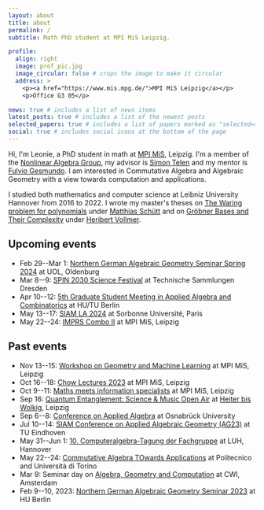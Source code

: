 ```yaml
---
layout: about
title: about
permalink: /
subtitle: Math PhD student at MPI MiS Leipzig.

profile:
  align: right
  image: prof_pic.jpg
  image_circular: false # crops the image to make it circular
  address: >
    <p><a href="https://www.mis.mpg.de/">MPI MiS Leipzig</a></p>
    <p>Office G3 05</p>

news: true # includes a list of news items
latest_posts: true # includes a list of the newest posts
selected_papers: true # includes a list of papers marked as "selected={true}"
social: true # includes social icons at the bottom of the page
---
```


Hi, I'm Leonie, a PhD student in math at [MPI MiS](https://www.mis.mpg.de/), Leipzig. I'm a member of the [Nonlinear Algebra Group](https://www.mis.mpg.de/nonlinear-algebra), my advisor is [Simon Telen](https://simontelen.webnode.page/) and my mentor is [Fulvio Gesmundo](https://fulges.github.io/). I am interested in Commutative Algebra and Algebraic Geometry with a view towards computation and applications.

I studied both mathematics and computer science at Leibniz University Hannover from 2016 to 2022. I wrote my master's theses on <a href="/assets/pdf/papers/The_Waring_problem_for_polynomials.pdf" target="_blank">The Waring problem for polynomials</a> under [Matthias Schütt](https://www.iag.uni-hannover.de/en/schuett/) and on <a href="/assets/pdf/papers/Groebner_Bases_and_Their_Complexity.pdf" target="_blank">Gröbner Bases and Their Complexity</a> under [Heribert Vollmer](https://www.thi.uni-hannover.de/en/vollmer/).

## Upcoming events

- Feb 29--Mar 1: [Northern German Algebraic Geometry Seminar Spring 2024](https://uol.de/milena-wrobel/north-german-algebraic-geometry-seminar) at UOL, Oldenburg
- Mar 8--9: [SPIN 2030 Science Festival](https://spin2030.com/en/veranstaltung/spin-2030-science-festival/) at Technische Sammlungen Dresden
- Apr 10--12: [5th Graduate Student Meeting in Applied Algebra and Combinatorics](https://sites.google.com/view/gsmaac24/) at HU/TU Berlin
- May 13--17: [SIAM LA 2024](https://www.siam.org/conferences/cm/conference/la24) at Sorbonne Université, Paris
- May 22--24: [IMPRS Combo II](https://www.mis.mpg.de/de/events/series/imprs-combo-ii) at MPI MiS, Leipzig

## Past events

- Nov 13--15: [Workshop on Geometry and Machine Learning](https://www.mis.mpg.de/calendar/conferences/2023/gaml.html) at MPI MiS, Leipzig
- Oct 16--18: [Chow Lectures 2023](https://www.mis.mpg.de/calendar/conferences/2023/chow.html) at MPI MiS, Leipzig
- Oct 9--11: [Maths meets information specialists](https://www.mis.mpg.de/calendar/conferences/2023/mardimeetsis.html) at MPI MiS, Leipzig
- Sep 16: [Quantum Entanglement: Science & Music Open Air](https://www.instagram.com/quantumentanglementfestival/) at [Heiter bis Wolkig](https://www.facebook.com/heiterbiswolkigcafe/), Leipzig
- Sep 6--8: [Conference on Applied Algebra](https://www.math-conf.uni-osnabrueck.de/conference-on-applied-algebra-in-data-science/) at Osnabrück University
- Jul 10--14: [SIAM Conference on Applied Algebraic Geometry (AG23)](https://www.siam.org/conferences/cm/conference/ag23) at TU Eindhoven
- May 31--Jun 1: [10. Computeralgebra-Tagung der Fachgruppe](https://konferenz.uni-hannover.de/event/83/) at LUH, Hannover
- May 22--24: [Commutative Algebra TOwards Applications](https://sites.google.com/view/commalgintorino/home) at Politecnico and Università di Torino
- Mar 9: Seminar day on [Algebra, Geometry and Computation](https://simontelen.webnode.page/l/algebra-geometry-and-computation-at-cwi/) at CWI, Amsterdam
- Feb 9--10, 2023: [Northern German Algebraic Geometry Seminar 2023](https://www.math.hu-berlin.de/~www-ag/NoGAGS.html) at HU Berlin
